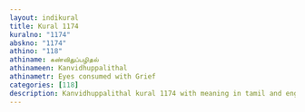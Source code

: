 ```yaml
---
layout: indikural
title: Kural 1174
kuralno: "1174"
abskno: "1174"
athino: "118"
athiname: கண்விதுப்பழிதல்
athinameen: Kanvidhuppalithal
athinametr: Eyes consumed with Grief
categories: [118]
description: Kanvidhuppalithal kural 1174 with meaning in tamil and english 
---
```


